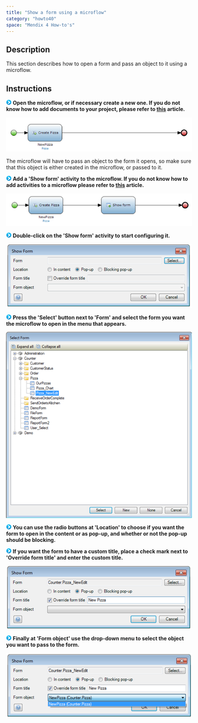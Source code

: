 ```yaml
---
title: "Show a form using a microflow"
category: "howto40"
space: "Mendix 4 How-to's"
---
```

## Description

This section describes how to open a form and pass an object to it using a microflow.

## Instructions

![](attachments/819203/917932.png) **Open the microflow, or if necessary create a new one. If you do not know how to add documents to your project, please refer to [this](add-documents-to-a-module) article.**

![](attachments/2621596/2752901.png)

The microflow will have to pass an object to the form it opens, so make sure that this object is either created in the microflow, or passed to it.

![](attachments/819203/917932.png) **Add a 'Show form' activity to the microflow. If you do not know how to add activities to a microflow please refer to [this](add-an-activity-to-a-microflow) article.**

![](attachments/2621596/2752902.png)

![](attachments/819203/917932.png) **Double-click on the 'Show form' activity to start configuring it.**

![](attachments/2621596/2752887.png)

![](attachments/819203/917932.png) **Press the 'Select' button next to 'Form' and select the form you want the microflow to open in the menu that appears.**

![](attachments/2621596/2752900.png)

![](attachments/819203/917932.png) **You can use the radio buttons at 'Location' to choose if you want the form to open in the content or as pop-up, and whether or not the pop-up should be blocking.**

![](attachments/819203/917932.png) **If you want the form to have a custom title, place a check mark next to 'Override form title' and enter the custom title.**

![](attachments/2621596/2752899.png)

![](attachments/819203/917932.png) **Finally at 'Form object' use the drop-down menu to select the object you want to pass to the form.**

![](attachments/2621596/2752888.png)


